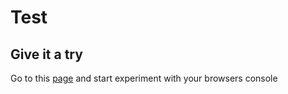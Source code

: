 # Test 

## Give it a try 

Go to this <a href="dompamine/testpage/index.html">page</a> and start experiment with your browsers console
